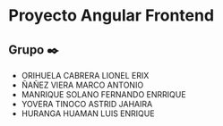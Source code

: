 # Proyecto Angular Frontend

## Grupo  ✒️
*	ORIHUELA 	CABRERA	LIONEL ERIX
*	ÑAÑEZ	VIERA	MARCO ANTONIO
*	MANRIQUE	SOLANO	FERNANDO ENRRIQUE
*	YOVERA	TINOCO	ASTRID JAHAIRA
*   HURANGA HUAMAN LUIS ENRIQUE
